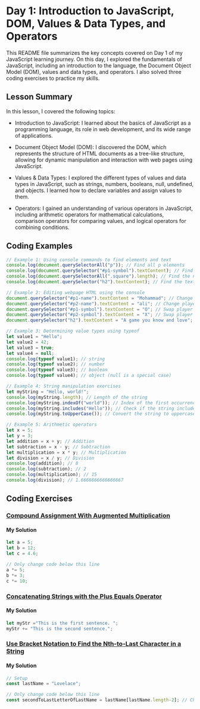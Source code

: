 # Day 1: Introduction to JavaScript, DOM, Values & Data Types, and Operators

This README file summarizes the key concepts covered on Day 1 of my JavaScript learning journey. On this day, I explored the fundamentals of JavaScript, including an introduction to the language, the Document Object Model (DOM), values and data types, and operators. I also solved three coding exercises to practice my skills.

## Lesson Summary

In this lesson, I covered the following topics:

- Introduction to JavaScript: I learned about the basics of JavaScript as a programming language, its role in web development, and its wide range of applications.

- Document Object Model (DOM): I discovered the DOM, which represents the structure of HTML documents as a tree-like structure, allowing for dynamic manipulation and interaction with web pages using JavaScript.

- Values & Data Types: I explored the different types of values and data types in JavaScript, such as strings, numbers, booleans, null, undefined, and objects. I learned how to declare variables and assign values to them.

- Operators: I gained an understanding of various operators in JavaScript, including arithmetic operators for mathematical calculations, comparison operators for comparing values, and logical operators for combining conditions.

## Coding Examples

```javascript
// Example 1: Using console commands to find elements and text
console.log(document.querySelectorAll("p")); // Find all p elements
console.log(document.querySelector("#p1-symbol").textContent); // Find the text in element with id "p1-symbol"
console.log(document.querySelectorAll(".square").length); // Find the number of squares on the board
console.log(document.querySelector("h2").textContent); // Find the text in the h2 element

// Example 2: Editing webpage HTML using the console
document.querySelector("#p1-name").textContent = "Mohammad"; // Change player 1 name
document.querySelector("#p2-name").textContent = "ali"; // Change player 2 name
document.querySelector("#p1-symbol").textContent = "O"; // Swap player 1 symbol
document.querySelector("#p2-symbol").textContent = "X"; // Swap player 2 symbol
document.querySelector("h2").textContent = "A game you know and love"; // Change the subtitle

// Example 3: Determining value types using typeof
let value1 = "Hello";
let value2 = 42;
let value3 = true;
let value4 = null;
console.log(typeof value1); // string
console.log(typeof value2); // number
console.log(typeof value3); // boolean
console.log(typeof value4); // object (null is a special case)

// Example 4: String manipulation exercises
let myString = "Hello, world!";
console.log(myString.length); // Length of the string
console.log(myString.indexOf("world")); // Index of the first occurrence of "world"
console.log(myString.includes("Hello")); // Check if the string includes "Hello"
console.log(myString.toUpperCase()); // Convert the string to uppercase

// Example 5: Arithmetic operators
let x = 5;
let y = 3;
let addition = x + y; // Addition
let subtraction = x - y; // Subtraction
let multiplication = x * y; // Multiplication
let division = x / y; // Division
console.log(addition); // 8
console.log(subtraction); // 2
console.log(multiplication); // 15
console.log(division); // 1.6666666666666667

```
## Coding Exercises

### [Compound Assignment With Augmented Multiplication](https://www.freecodecamp.org/learn/javascript-algorithms-and-data-structures/basic-javascript/compound-assignment-with-augmented-multiplication)

#### My Solution
```javascript
let a = 5;
let b = 12;
let c = 4.6;

// Only change code below this line
a *= 5;
b *= 3;
c *= 10;
```

### [Concatenating Strings with the Plus Equals Operator](https://www.freecodecamp.org/learn/javascript-algorithms-and-data-structures/basic-javascript/concatenating-strings-with-the-plus-equals-operator)

#### My Solution
```javascript
let myStr ="This is the first sentence. ";
myStr += "This is the second sentence.";
```

### [Use Bracket Notation to Find the Nth-to-Last Character in a String](https://www.freecodecamp.org/learn/javascript-algorithms-and-data-structures/basic-javascript/use-bracket-notation-to-find-the-nth-to-last-character-in-a-string)

#### My Solution
```javascript
// Setup
const lastName = "Lovelace";

// Only change code below this line
const secondToLastLetterOfLastName = lastName[lastName.length-2]; // Change this line

```
